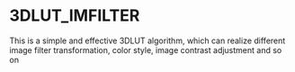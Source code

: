 # 3DLUT_IMFILTER
This is a simple and effective 3DLUT algorithm, which can realize different image filter transformation, color style, image contrast adjustment and so on  
